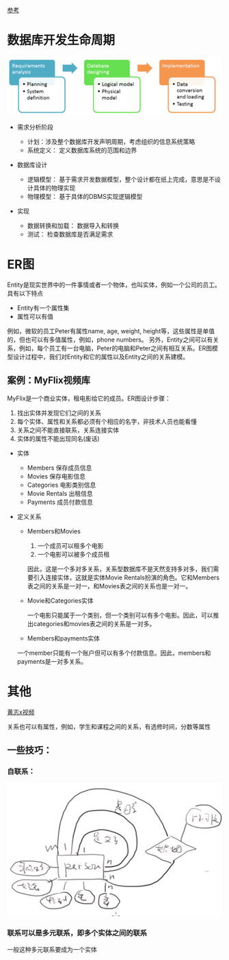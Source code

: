 [参考](https://www.guru99.com/database-design.html)

# 数据库开发生命周期

![image-20200517003706595](数据库设计实战.assets/image-20200517003706595.png)

- 需求分析阶段

  - 计划：涉及整个数据库开发声明周期，考虑组织的信息系统策略
  - 系统定义： 定义数据库系统的范围和边界

- 数据库设计

  - 逻辑模型： 基于需求开发数据模型，整个设计都在纸上完成，意思是不设计具体的物理实现
  - 物理模型： 基于具体的DBMS实现逻辑模型

- 实现

  - 数据转换和加载： 数据导入和转换
  - 测试： 检查数据库是否满足需求

  

# ER图

Entity是现实世界中的一件事情或者一个物体，也叫实体，例如一个公司的员工。具有以下特点

- Entity有一个属性集
- 属性可以有值

例如，微软的员工Peter有属性name, age, weight, height等，这些属性是单值的，但也可以有多值属性，例如，phone numbers。 另外，Entity之间可以有关系，例如，每个员工有一台电脑，Peter的电脑和Peter之间有相互关系。ER图模型设计过程中，我们对Entity和它的属性以及Entity之间的关系建模。

## 案例：MyFlix视频库

MyFlix是一个商业实体，租电影给它的成员。ER图设计步骤：

1. 找出实体并发现它们之间的关系
2. 每个实体、属性和关系都必须有个相应的名字，非技术人员也能看懂
3. 关系之间不能直接联系，关系连接实体
4. 实体的属性不能出现同名(废话)

- 实体

  - Members 保存成员信息
  - Movies 保存电影信息
  - Categories 电影类别信息
  - Movie Rentals 出租信息
  - Payments 成员付款信息

- 定义关系

  - Members和Movies

    1. 一个成员可以租多个电影
    2. 一个电影可以被多个成员租

    因此，这是一个多对多关系，关系型数据库不是天然支持多对多，我们需要引入连接实体，这就是实体Movie Rentals扮演的角色。它和Members表之间的关系是一对一，和Movies表之间的关系也是一对一。

  - Movie和Categories实体

    一个电影只能属于一个类别，但一个类别可以有多个电影。因此，可以推出categories和movies表之间的关系是一对多。

  - Members和payments实体

  ​     一个member只能有一个账户但可以有多个付款信息。因此，members和payments是一对多关系。

  

# 其他

[黄志x视频](https://www.bilibili.com/video/BV17E411k7qn?p=15)

关系也可以有属性，例如，学生和课程之间的关系，有选修时间，分数等属性

## 一些技巧：

###  自联系：

![image-20200517135845114](数据库设计实战.assets/image-20200517135845114.png)

### 联系可以是多元联系，即多个实体之间的联系

一般这种多元联系要成为一个实体
